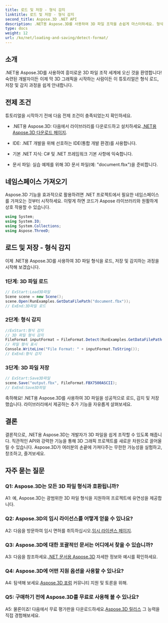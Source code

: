 ```yaml
---
title: 로드 및 저장 - 형식 감지
linktitle: 로드 및 저장 - 형식 감지
second_title: Aspose.3D .NET API
description: .NET용 Aspose.3D를 사용하여 3D 파일 조작을 손쉽게 마스터하세요. 형식을 원활하게 로드, 저장 및 감지합니다.
type: docs
weight: 12
url: /ko/net/loading-and-saving/detect-format/
---
```

## 소개

.NET용 Aspose.3D를 사용하여 흥미로운 3D 파일 조작 세계에 오신 것을 환영합니다! 숙련된 개발자이든 이제 막 3D 그래픽을 시작하는 사람이든 이 튜토리얼은 형식 로드, 저장 및 감지 과정을 쉽게 안내합니다.

## 전제 조건

튜토리얼을 시작하기 전에 다음 전제 조건이 충족되었는지 확인하세요.

-  .NET용 Aspose.3D: 다음에서 라이브러리를 다운로드하고 설치하세요.[.NET용 Aspose.3D 다운로드 페이지](https://releases.aspose.com/3d/net/).

- IDE: .NET 개발을 위해 선호하는 IDE(통합 개발 환경)를 사용합니다.

- 기본 .NET 지식: C# 및 .NET 프레임워크 기본 사항에 익숙합니다.

- 문서 파일: 실습 예제를 위해 3D 문서 파일(예: "document.fbx")을 준비합니다.

## 네임스페이스 가져오기

Aspose.3D 기능을 효과적으로 활용하려면 .NET 프로젝트에서 필요한 네임스페이스를 가져오는 것부터 시작하세요. 이렇게 하면 코드가 Aspose 라이브러리와 원활하게 상호 작용할 수 있습니다.

```csharp
using System;
using System.IO;
using System.Collections;
using Aspose.ThreeD;
```

## 로드 및 저장 - 형식 감지

이제 .NET용 Aspose.3D를 사용하여 3D 파일 형식을 로드, 저장 및 감지하는 과정을 시작해 보겠습니다.

### 1단계: 3D 파일 로드

```csharp
// ExStart:Load3D파일
Scene scene = new Scene();
scene.Open(RunExamples.GetDataFilePath("document.fbx"));
// ExEnd:3D파일 로드
```

### 2단계: 형식 감지

```csharp
//ExStart:형식 감지
// 3D 파일 형식 감지
FileFormat inputFormat = FileFormat.Detect(RunExamples.GetDataFilePath("document.fbx"));
// 파일 형식 표시
Console.WriteLine("File Format: " + inputFormat.ToString());
// ExEnd:형식 감지
```

### 3단계: 3D 파일 저장

```csharp
// ExStart:Save3D파일
scene.Save("output.fbx", FileFormat.FBX7500ASCII);
// ExEnd:Save3D파일
```

축하해요! .NET용 Aspose.3D를 사용하여 3D 파일을 성공적으로 로드, 감지 및 저장했습니다. 라이브러리에서 제공하는 추가 기능을 자유롭게 살펴보세요.

## 결론

결론적으로, .NET용 Aspose.3D는 개발자가 3D 파일을 쉽게 조작할 수 있도록 해줍니다. 직관적인 API와 강력한 기능을 통해 3D 그래픽 프로젝트를 새로운 차원으로 끌어올릴 수 있습니다. Aspose.3D가 여러분의 손끝에 가져다주는 무한한 가능성을 실험하고, 창조하고, 즐겨보세요.

## 자주 묻는 질문

### Q1: Aspose.3D는 모든 3D 파일 형식과 호환됩니까?

A1: 예, Aspose.3D는 광범위한 3D 파일 형식을 지원하여 프로젝트에 유연성을 제공합니다.

### Q2: Aspose.3D의 임시 라이선스를 어떻게 얻을 수 있나요?

 A2: 다음을 방문하여 임시 면허를 취득하십시오.[임시 라이센스 페이지](https://purchase.aspose.com/temporary-license/).

### Q3: Aspose.3D에 대한 포괄적인 문서는 어디에서 찾을 수 있습니까?

 A3: 다음을 참조하세요.[.NET 문서용 Aspose.3D](https://reference.aspose.com/3d/net/) 자세한 정보와 예시를 확인하세요.

### Q4: Aspose.3D에 어떤 지원 옵션을 사용할 수 있나요?

 A4: 탐색해 보세요.[Aspose.3D 포럼](https://forum.aspose.com/c/3d/18) 커뮤니티 지원 및 토론을 위해.

### Q5: 구매하기 전에 Aspose.3D를 무료로 사용해 볼 수 있나요?

A5: 물론이죠! 다음에서 무료 평가판을 다운로드하세요.[Aspose.3D 릴리스](https://releases.aspose.com/) 그 능력을 직접 경험해보세요.